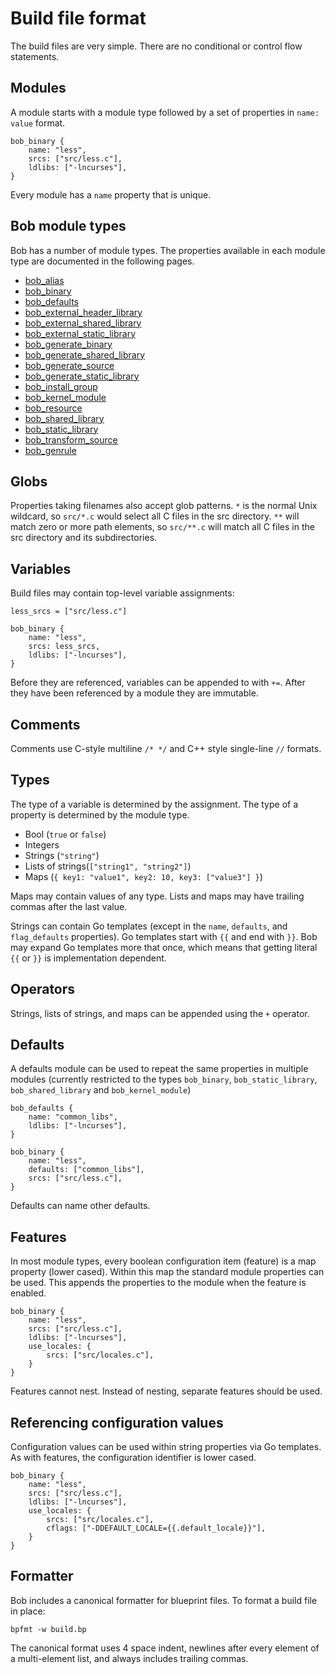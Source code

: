 # Build file format

The build files are very simple. There are no conditional or control
flow statements.

## Modules

A module starts with a module type followed by a set of properties in
`name: value` format.

```
bob_binary {
    name: "less",
    srcs: ["src/less.c"],
    ldlibs: ["-lncurses"],
}
```

Every module has a `name` property that is unique.

## Bob module types

Bob has a number of module types. The properties available in each
module type are documented in the following pages.

- [bob_alias](module_types/bob_alias.md)
- [bob_binary](module_types/bob_binary.md)
- [bob_defaults](module_types/bob_defaults.md)
- [bob_external_header_library](module_types/bob_external_library.md)
- [bob_external_shared_library](module_types/bob_external_library.md)
- [bob_external_static_library](module_types/bob_external_library.md)
- [bob_generate_binary](module_types/bob_generate_library.md)
- [bob_generate_shared_library](module_types/bob_generate_library.md)
- [bob_generate_source](module_types/bob_generate_source.md)
- [bob_generate_static_library](module_types/bob_generate_library.md)
- [bob_install_group](module_types/bob_install_group.md)
- [bob_kernel_module](module_types/bob_kernel_module.md)
- [bob_resource](module_types/bob_resource.md)
- [bob_shared_library](module_types/bob_shared_library.md)
- [bob_static_library](module_types/bob_static_library.md)
- [bob_transform_source](module_types/bob_transform_source.md)
- [bob_genrule](module_type/bob_genrule.md)

## Globs

Properties taking filenames also accept glob patterns. `*` is the normal
Unix wildcard, so `src/*.c` would select all C files in the src
directory. `**` will match zero or more path elements, so `src/**.c`
will match all C files in the src directory and its subdirectories.

## Variables

Build files may contain top-level variable assignments:

```
less_srcs = ["src/less.c"]

bob_binary {
    name: "less",
    srcs: less_srcs,
    ldlibs: ["-lncurses"],
}
```

Before they are referenced, variables can be appended to with
`+=`. After they have been referenced by a module they are immutable.

## Comments

Comments use C-style multiline `/* */` and C++ style single-line `//`
formats.

## Types

The type of a variable is determined by the assignment. The type of a
property is determined by the module type.

- Bool (`true` or `false`)
- Integers
- Strings (`"string"`)
- Lists of strings(`["string1", "string2"]`)
- Maps (`{ key1: "value1", key2: 10, key3: ["value3"] }`)

Maps may contain values of any type. Lists and maps may have trailing
commas after the last value.

Strings can contain Go templates (except in the `name`, `defaults`,
and `flag_defaults` properties). Go templates start with `{{` and end
with `}}`. Bob may expand Go templates more that once, which means
that getting literal `{{` or `}}` is implementation dependent.

## Operators

Strings, lists of strings, and maps can be appended using the `+`
operator.

## Defaults

A defaults module can be used to repeat the same properties in
multiple modules (currently restricted to the types `bob_binary`,
`bob_static_library`, `bob_shared_library` and `bob_kernel_module`)

```
bob_defaults {
    name: "common_libs",
    ldlibs: ["-lncurses"],
}

bob_binary {
    name: "less",
    defaults: ["common_libs"],
    srcs: ["src/less.c"],
}
```

Defaults can name other defaults.

## Features

In most module types, every boolean configuration item (feature) is a
map property (lower cased). Within this map the standard module
properties can be used. This appends the properties to the module when
the feature is enabled.

```
bob_binary {
    name: "less",
    srcs: ["src/less.c"],
    ldlibs: ["-lncurses"],
    use_locales: {
        srcs: ["src/locales.c"],
    }
}
```

Features cannot nest. Instead of nesting, separate features should be
used.

## Referencing configuration values

Configuration values can be used within string properties via Go
templates. As with features, the configuration identifier is lower
cased.

```
bob_binary {
    name: "less",
    srcs: ["src/less.c"],
    ldlibs: ["-lncurses"],
    use_locales: {
        srcs: ["src/locales.c"],
        cflags: ["-DDEFAULT_LOCALE={{.default_locale}}"],
    }
}
```

## Formatter

Bob includes a canonical formatter for blueprint files. To format a
build file in place:

```
bpfmt -w build.bp
```

The canonical format uses 4 space indent, newlines after every element
of a multi-element list, and always includes trailing commas.
